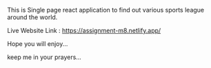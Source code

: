 This is Single page react application to find out various sports league around the world.

Live Website Link : https://assignment-m8.netlify.app/

Hope you will enjoy...

keep me in your prayers...